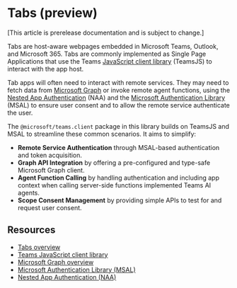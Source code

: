 # Tabs (preview)

[This article is prerelease documentation and is subject to change.]

Tabs are host-aware webpages embedded in Microsoft Teams, Outlook, and Microsoft 365. Tabs are commonly implemented as Single Page Applications that use the Teams [JavaScript client library](https://learn.microsoft.com/en-us/microsoftteams/platform/tabs/how-to/using-teams-client-library) (TeamsJS) to interact with the app host.

Tab apps will often need to interact with remote services. They may need to fetch data from [Microsoft Graph](https://learn.microsoft.com/en-us/graph/overview) or invoke remote agent functions, using the [Nested App Authentication](https://learn.microsoft.com/en-us/microsoftteams/platform/concepts/authentication/nested-authentication) (NAA) and the [Microsoft Authentication Library](https://learn.microsoft.com/en-us/entra/identity-platform/msal-overview) (MSAL) to ensure user consent and to allow the remote service authenticate the user.

The `@microsoft/teams.client` package in this library builds on TeamsJS and MSAL to streamline these common scenarios. It aims to simplify:

- **Remote Service Authentication** through MSAL-based authentication and token acquisition.
- **Graph API Integration** by offering a pre-configured and type-safe Microsoft Graph client.
- **Agent Function Calling** by handling authentication and including app context when calling server-side functions implemented Teams AI agents.
- **Scope Consent Management** by providing simple APIs to test for and request user consent.

## Resources
- [Tabs overview](https://learn.microsoft.com/en-us/microsoftteams/platform/tabs/what-are-tabs?tabs=personal)
- [Teams JavaScript client library](https://learn.microsoft.com/en-us/microsoftteams/platform/tabs/how-to/using-teams-client-library)
- [Microsoft Graph overview](https://learn.microsoft.com/en-us/graph/overview)
- [Microsoft Authentication Library (MSAL)](https://learn.microsoft.com/en-us/entra/identity-platform/msal-overview)
- [Nested App Authentication (NAA)](https://learn.microsoft.com/en-us/microsoftteams/platform/concepts/authentication/nested-authentication)

